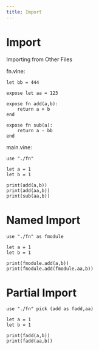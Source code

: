 ```yaml
---
title: Import
---
```


# Import

Importing from Other Files

fn.vine:
```vine
let bb = 444

expose let aa = 123

expose fn add(a,b):
    return a + b
end

expose fn sub(a):
    return a - bb
end
```

main.vine:
```vine
use "./fn"

let a = 1
let b = 1

print(add(a,b))
print(add(aa,b))
print(sub(aa,b))
```

# Named Import

```vine
use "./fn" as fmodule

let a = 1
let b = 1

print(fmodule.add(a,b))
print(fmodule.add(fmodule.aa,b))
```

# Partial Import

```vine
use "./fn" pick (add as fadd,aa)

let a = 1
let b = 1

print(fadd(a,b))
print(fadd(aa,b))
``` 